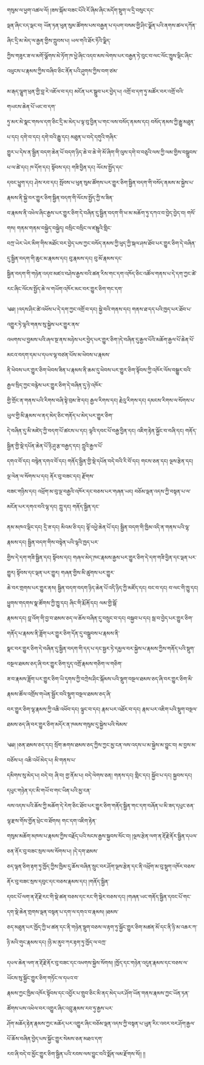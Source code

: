 ﻿  
གསུམ་ལ་ཕྱག་འཚལ་ལོ། །ཟས་སྐོམ་བཟང་པོའི་རོ་ཞིམ་ཞིང་མདོག་སྡུག་ལ་དྲི་བསུང་དང་  
ལྡན་ཞིང་ངད་ལྡང་བ། ཡོན་ཏན་ཕུན་སུམ་ཚོགས་པས་བརྒྱན་པ་དཔག་བསམ་གྱི་ཤིང་ལྗོན་པའི་ནགས་ཚལ་དཀོན་ཞིང་དྲི་མ་མེད་ལ་རྒྱན་གྱིས་ཀླུབས་པ། ཡལ་གའི་ཐོར་ཏོའི་ལྗིད་  
ཀྱིས་གཟུར་ཟ་ལ་མགོ་ལྕོགས་མེ་ཏོག་ཁ་ཕྱེ་ཞིང་འདབ་མས་ལེགས་པར་བརྒྱན་ཏེ་བུང་བ་ལང་ལོང་ཁྱུས་ལྡིང་ཞིང་འཕུངས་པ་རྣམས་ཀྱིས་བཞིབ་ཅིང་ནོན་པའི་ཤུགས་ཀྱིས་བག་ཙམ་  
  
མ་རྒད་ལྕུག་ཕྲན་གྱི་བླ་རེ་འཇོལ་བ་དང། མངོན་པར་སྒྲུབ་པར་བྱེད་པ། འགྲོ་བ་དག་ཏུ་མཚོར་བར་འགྲོ་བའི་གཡངས་ཆེན་པོ་ཡང་བ་དག་  
ཏུ་མར་མེ་སྣང་གསལ་དག་ཅིང་དྲི་མ་མེད་པ་ལྟ་བུ་བྱིན་པ་གང་ལས་བསོད་ནམས་དང། བསོད་ནམས་ཀྱི་རྒྱུ་མཐུན་པ་དང། དགེ་བ་དང། དགེ་བའི་རྒྱུ་དང། མཐུན་པ་བདེ་དགུའི་གཞིར་  
གྱུར་པ་དེས་ན་སྦྱིན་བདག་ཆེན་པོ་བདག་ཉིད་ཆེ་བ་ཆེ་གེ་མོ་ཞིག་གི་ལུས་དགེ་བ་བཅུའི་ལས་ཀྱི་ལམ་གྱིས་བསྒྲུབས་པ་ལ་ཚེ་དང། ཁ་དོག་དང། སྟོབས་དང། གཟི་བྱིན་དང། ལོངས་སྤྱོད་དང་  
དབང་ཕྱུག་དང། ཤེས་རབ་དང། སྤོབས་པ་ཕུན་སུམ་ཚོགས་པར་གྱུར་ཅིག་སྦྱིན་བདག་གི་བསོད་ནམས་མ་སྐྱེས་པ་རྣམས་ནི་སྐྱེ་བར་གྱུར་ཅིག་སྦྱིན་བདག་གི་ལོངས་སྤྱོད་ཀྱི་ས་ཟིན་  
བ་རྣམས་ནི་འཕེལ་ཞིང་རྒྱས་པར་གྱུར་ཅིག་དེ་བཞིན་དུ་སྦྱིན་བདག་གི་ཕ་མ་མཆོག་ཏུ་དཀའ་བ་བྱེད་བྱེད་བ། གསོ་གས། གནམ་གནམ་བསྐྱེད་བསྐྱེད། བསྲིང་བསྲིང་ལ་ཛམྦུའི་གླིང་  
བཀྲ་ཡེར་ཡེར་མིག་གིས་མཐོང་བར་བྱེད་པས་ཀྱང་བསོད་ནམས་ཀྱི་ཕུད་ཀྱི་སྐལ་ཤས་ཐོབ་པར་གྱུར་ཅིག་དེ་བཞིན་དུ་སྦྱིན་བདག་གི་ཆུང་མ་རྣམས་དང། བུ་རྣམས་དང། བུ་མོ་རྣམས་དང་  
སྦྱིན་བདག་གི་གཉེན་འདབ་མཛའ་བཤེས་རྒྱས་བའི་ཚན་རིས་གང་དག་འཁོད་ཅིང་འཚོལ་གནས་པ་དེ་དག་ཀྱང་ཚེ་རང་ཞིང་ལོངས་སྤྱོད་ཆེ་ལ་གཡོག་འཁོར་མང་བར་གྱུར་ཅིག་གང་དག་  
  
  
༄༅། །འདས་ཤིང་ཚེ་འཕོས་པ་དེ་དག་ཀྱང་འགྲོ་བ་དང། སྐྱེ་བའི་གནས་དང། གནས་ཐ་དད་པའི་ཁྱད་པར་ཐོབ་པ་འགྱུར་ཏེ་ལྷའི་གནས་སུ་སྐྱེས་པར་གྱུར་ནས་  
འཕགས་པ་བྱམས་པའི་ཞལ་སྔ་ནས་མཉེས་པར་བྱེད་པར་གྱུར་ཅིག་།དེ་བཞིན་དུ་རྒྱལ་པོའི་མཆོག་རྒྱལ་པོ་ཆེན་པོ་མངའ་བདག་དམ་པ་དཔལ་ལྷ་བཙན་པོས་མ་ཕེབས་པ་རྣམས་  
ནི་ཕེབས་པར་གྱུར་ཅིག་ཕེབས་ཟིན་པ་རྣམས་ནི་ཆམ་དུ་ཕེབས་པར་གྱུར་ཅིག་སྟོབས་ཀྱི་འཁོར་ལོས་བསྒྱུར་བའི་རྒྱལ་སྲིད་ཀྱང་བརྙེས་པར་གྱུར་ཅིག་དེ་བཞིན་དུ་ཉེ་འཁོར་  
གྱི་གྲོང་ན་གནས་པའི་རིགས་བཞི་སྟེ་བྲམ་ཟེ་དང། རྒྱལ་རིགས་དང། རྗེའུ་རིགས་དང། དམངས་རིགས་ལ་སོགས་པ་ཡུལ་གྱི་མི་རྣམས་ལ་ནད་མེད་ཅིང་གནོད་པ་མེད་པར་གྱུར་ཅིག་  
དེ་བཞིན་དུ་མི་མཛེད་ཀྱི་བདག་པོ་ཚངས་པ་དང། ལྷའི་དབང་པོ་བརྒྱ་བྱིན་དང། འཇིག་རྟེན་སྐྱོང་བ་བཞི་དང། གནོད་སྦྱིན་གྱི་སྡེ་དཔོན་ཆེན་པོ་ཉི་ཤུ་རྩ་བརྒྱད་དང། ཀླུའི་རྒྱལ་པོ་  
དགའ་བོ་དང། བསྙེན་དགའ་བོ་དང། གནོད་སྦྱིན་གྱི་སྡེ་དཔོན་བདེ་བའི་རི་བོ་དང། གངས་ཅན་དང། ལྔས་རྩེན་དང། ལྔ་ལེན་ལ་སོགས་པ་དང། ནོར་བུ་བཟང་དང། རྫོགས་  
བཟང་གཉིས་དང། འཕྲོག་མ་བུ་ལྔ་བརྒྱའི་འཁོར་དང་བཅས་པར་གཞན་ཡང། བཅོམ་ལྡན་འདས་ཀྱི་བསྟན་པ་ལ་མངོན་པར་དགའ་བའི་ལྷ་དང། ཀླུ་དང། གནོད་སྦྱིན་དང་  
  
  
ནམ་མཁའ་ལྡིང་དང། དྲི་ཟ་དང། མིའམ་ཅི་དང། ལྟོ་འཕྱེ་ཆེན་པོ་དང། སྦྱིན་བདག་གི་ཁྱིམ་འདི་ན་གནས་པའི་ལྷ་རྣམས་དང། སྦྱིན་བདག་གིས་བསྟེན་པའི་ལྷའི་ཁྱད་པར་  
གྱིས་དེ་དག་གཟི་སྦྱིན་དང། སྟོབས་དང། གཞལ་མེད་ཁང་རྣམས་རྒྱས་པར་གྱུར་ཅིག་དེ་དག་གཟི་བྱིན་དང་ལྡན་པར་གྱུར། སྟོབས་དང་ལྡན་པར་གྱུར། གཞན་གྱིས་མི་ཚུགས་པར་གྱུར་  
ཆེ་བར་གྲགས་པར་གྱུར་ནས། སྦྱིན་བདག་བདག་ཉིད་ཆེན་པོ་འདི་ཉིད་ཀྱི་མཛོད་དང། བང་བ་དང། བ་ལང་གི་ཁྱུ་དང། ཕྱུགས་གདགས་སྣ་ཚོགས་ཀྱི་ཁྱུ་དང། ཞིང་གི་རྨོ་རྐོ་དང། ལམ་གྱི་སྒོ་  
རྣམས་དང། བླ་འོག་གི་བྱ་བ་ཐམས་ཅད་ལ་ཆོས་བཞིན་དུ་བསྲུང་བ་དང། བསྐྱབ་པ་དང། སྦ་བ་བྱེད་པར་གྱུར་ཅིག་གནོད་པ་རྣམས་ནི་ཟློག་པར་གྱུར་ཅིག་དོན་དུ་བསྒྲུབས་པ་རྣམས་ནི་  
སྣང་བར་གྱུར་ཅིག་དེ་བཞིན་དུ་སྦྱིན་བདག་གི་དད་པ་དང་སྦྱར་ཏེ་དམྱལ་བར་སྐྱེས་པ་རྣམས་ཀྱིས་གནོད་པའི་སྡུག་བསྔལ་ཐམས་ཅད་ཞི་བར་གྱུར་ཅིག་དུད་འགྲོ་རྣམས་གཅིག་ལ་གཅིག་  
ཟ་བ་རྣམས་ཟློག་པར་གྱུར་ཅིག་ཡི་དྭགས་ཀྱི་བཀྲེས་ཤིང་སྐོམས་པའི་སྡུག་བསྔལ་ཐམས་ཅད་ཞི་བར་གྱུར་ཅིག་མི་རྣམས་ཚོལ་འགྲོས་གཡེན་སྦྱོར་བའི་སྡུག་བསྔལ་ཐམས་ཅད་ཞི་  
བར་གྱུར་ཅིག་ལྷ་རྣམས་ཀྱི་འཆི་འཕོབ་དང། ལྟུང་བ་དང། རྣམ་པར་འཐོར་བ་དང། རྣམ་པར་འཇིག་པའི་སྡུག་བསྔལ་ཐམས་ཅད་ཞི་བར་གྱུར་ཅིག་མདོར་ན་ཁམས་གསུམ་དུ་སྐྱེས་པའི་སེམས་  
  
  
༄༅། །ཅན་ཐམས་ཅད་དང། སྲོག་ཆགས་ཐམས་ཅད་ཀྱིས་ཀྱང་མྱ་ངན་ལས་འདས་པ་མ་སྐྱེས་མ་བྱུང་བ། མ་བྱས་མ་བཅོས་པ། འཆི་འཕོ་མེད་པ། མི་གནས་པ་  
དམིགས་སུ་མེད་པ། བདེ་བ། ཞི་བ། གྱ་ནོམ་པ། བདེ་ལེགས་ཅན། གནས་དང། གླིང་དང། སྐྱོབ་པ་དང། སྐྱབས་དང། དཔུང་གཉེན་དང་མི་གཡོ་བ་གང་ཡིན་པའི་མྱ་ངན་  
ལས་འདས་པའི་ཆོས་ཀྱི་མཆོག་དེ་རེག་ཅིང་ཐོབ་པར་གྱུར་ཅིག་གནོད་སྦྱིན་གང་དག་བཞོན་པ་མི་ཟད་དཔུང་ཅན་ལྷ་རྫས་གོས་གྱོན་ཕྲེང་བ་ཐོགས། གང་དག་འཇིག་རྟེན་  
གསུམ་མཆོག་མཁས་པ་རྣམས་ཀྱིས་བརྗོད་པའི་སངས་རྒྱས་སྐྱབས་སོང་བ། །ལྔས་རྩེན་ལག་ན་རྡོ་རྗེ་ནོར་སྦྱིན་དཔལ་ཅན་ནོར་བུ་བཟང་སྲས་ལས་སོགས་པ། །དེ་དག་ཐམས་  
ཅད་ལྷན་ཅིག་རྟག་ཏུ་ཁྱོད་ཀྱིས་ཁྱིམ་དུ་ཆོས་བཞིན་སྲུང་བར་ཤོག་ལྔས་རྩེན་དང་ནི་འཕྲོག་མ་བུ་སྡུག་འཁོར་བཅས་ནོར་བུ་བཟང་སྲས་དབུང་དང་བཅས་རྣམས་དང། །གནོད་སྦྱིན་  
དབང་པོ་ལག་ན་རྡོ་རྗེ་རང་གི་སྡེ་ཚན་བཅས་དང་རང་གི་སྡེར་བཅས་དང། །གཞན་ཡང་གནོད་སྦྱིན་དབང་པོ་གང་དག་སྡེ་ཆེན་གྲགས་ལྡན་བསྟན་པ་དག་ལ་དགའ་བ་རྣམས། །ཐམས་  
ཅད་མཐུན་པར་ཁྱོད་ཀྱི་ཕ་ཚན་དང་ནི་གཉེན་སྡུག་བཅས་ལ་རྟག་ཏུ་སྐྱོང་གྱུར་ཅིག་མཚན་མོ་དང་ནི་ཉི་མ་འཆར་ཀ་ཉི་མའི་གུང་རྣམས་དང། །ཉི་མ་ནུབ་ཀར་རྟག་ཏུ་ཁྱོད་ལ་བཀྲ་  
  
  
དཔལ་ཆེན་ལག་ན་རྡོ་རྗེ་ནོར་བུ་བཟང་དང་འཕགས་སྐྱེས་སོགས། །ཁྱོད་དང་གཉེན་འདུན་རྣམས་དང་བཅས་ལ་ཡོངས་སུ་སྐྱོང་གྱུར་ཅིག་གཏོང་ལ་དཔའ་བ་  
རྣམས་ཀྱང་ཁྱིམ་འཁོར་སྟོབས་དང་འབྱོར་པ་གྲུབ་ཅིང་མི་ནད་མེད་པར་ཤོག་ཡོན་གནས་རྣམས་ཀྱང་ཡོན་ཏན་ཚོགས་པས་འཕེལ་བར་འགྱུར་ཞིང་འབྲུ་རྣམས་རབ་ཏུ་རྒྱས་པར་  
ཤོག་མཆོད་རྟེན་རྣམས་ཀྱང་མཆོད་པར་འགྱུར་ཞིང་བཅོམ་ལྡན་འདས་ཀྱི་བསྟན་པ་ཡུན་རིང་འབར་བར་ཤོག་རྒྱལ་པོ་ཆོས་བཞིན་བྱེད་པས་སྐྱོང་གྱུར་སེམས་ཅན་མཐའ་དག་  
རབ་ཞི་བདེ་བ་མྱོང་གྱུར་ཅིག་སྦྱིན་པའི་རབས་ལས་བྱུང་བའི་སྨོན་ལམ་རྫོགས་སོ།། །།  
